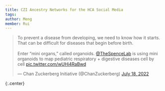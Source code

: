 ```yaml
---
title: CZI Ancestry Networks for the HCA Social Media
tags:
author: Meng
member: Rui
---
```


<!-- Twitter embeds from https://publish.twitter.com/ -->

<blockquote class="twitter-tweet"><p lang="en" dir="ltr">To prevent a disease from developing, we need to know how it starts. That can be difficult for diseases that begin before birth.<br><br>Enter “mini organs,” called organoids. <a href="https://twitter.com/TheSpenceLab?ref_src=twsrc%5Etfw">@TheSpenceLab</a> is using mini organoids to map pediatric respiratory + digestive diseases cell by cell <a href="https://t.co/wUHi4RaBwd">pic.twitter.com/wUHi4RaBwd</a></p>&mdash; Chan Zuckerberg Initiative (@ChanZuckerberg) <a href="https://twitter.com/ChanZuckerberg/status/1549079566970286081?ref_src=twsrc%5Etfw">July 18, 2022</a></blockquote> <script async src="https://platform.twitter.com/widgets.js" charset="utf-8"></script>
{:.center}



